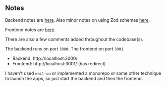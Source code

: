 ## Notes

Backend notes are [here](apps/backend/README.md). Also minor notes on using Zod schemas [here](apps/backend/src/shared/schemas/README.md).

Frontend notes are [here](apps/frontend/README.md). 

There are also a few comments added throughout the codebase(s).

The backend runs on port `3000`. The frontend on port `3001`. 

- Backend: http://localhost:3000/
- Frontend: http://localhost:3001/ (has redirect)

I haven't used `wait-on` or implemented a monorepo or some other technique to launch the apps, so just start the backend and then the frontend.